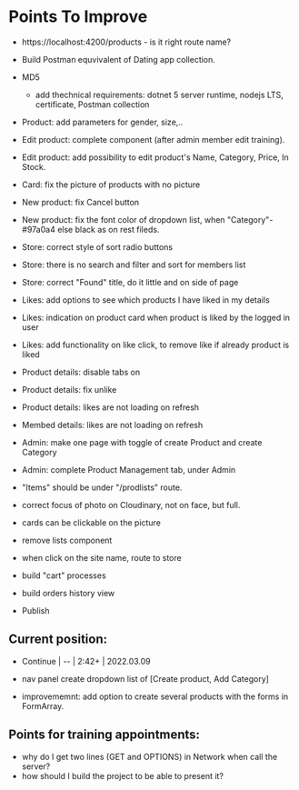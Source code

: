 # Points To Improve

- https://localhost:4200/products - is it right route name?
- Build Postman equvivalent of Dating app collection.
- MD5
  - add thechnical requirements: dotnet 5 server runtime, nodejs LTS, certificate, Postman collection

- Product: add parameters for gender, size,..
- Edit product: complete component (after admin member edit training).
- Edit product: add possibility to edit product's Name, Category, Price, In Stock.
- Card: fix the picture of products with no picture
- New product: fix Cancel button
- New product: fix the font color of dropdown list, when "Category"-#97a0a4 else black as on rest fileds.
- Store: correct style of sort radio buttons
- Store: there is no search and filter and sort for members list
- Store: correct "Found" title, do it little and on side of page
- Likes: add options to see which products I have liked in my details
- Likes: indication on product card when product is liked by the logged in user
- Likes: add functionality on like click, to remove like if already product is liked
- Product details: disable tabs on
- Product details: fix unlike
- Product details: likes are not loading on refresh
- Membed details:  likes are not loading on refresh
- Admin: make one page with toggle of create Product and create Category
- Admin: complete Product Management tab, under Admin
- "Items" should be under "/prodlists" route.
- correct focus of photo on Cloudinary, not on face, but full.
- cards can be clickable on the picture
- remove lists component
- when click on the site name, route to store

- build "cart" processes
- build orders history view
- Publish

## Current position:
- Continue | -- | 2:42+ | 2022.03.09

- nav panel create dropdown list of [Create product, Add Category]
- improvememnt: add option to create several products with the forms in FormArray.

## Points for training appointments:
- why do I get two lines (GET and OPTIONS) in Network when call the server?
- how should I build the project to be able to present it?
